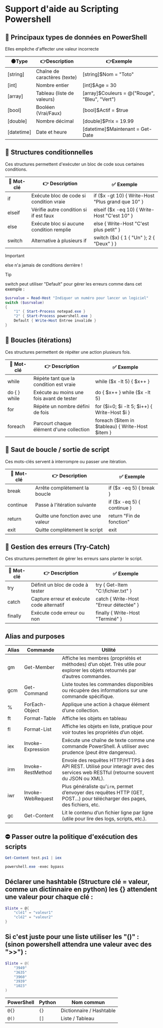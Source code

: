 # Support d'aide au Scripting Powershell


## 📌 Principaux types de données en PowerShell

Elles empêche d'affecter une valeur incorrecte

| 🟠Type | 👉Description | 👉Exemple |
| --------| -------- | ------------ | 
| [string] |	Chaîne de caractères (texte) | [string]$Nom = "Toto" |
| [int]	| 	Nombre entier			| 	[int]$Age = 30
| [array]	| 	Tableau (liste de valeurs)	| 	[array]$Couleurs = @("Rouge", "Bleu", "Vert")
| [bool]	| 	Booléen (Vrai/Faux)		| 	[bool]$Actif = $true
| [double] | 	Nombre décimal		| 		[double]$Prix = 19.99
| [datetime] | 	Date et heure		| 		[datetime]$Maintenant = Get-Date


## 📌 Structures conditionnelles

Ces structures permettent d'exécuter un bloc de code sous certaines conditions.

| 🔧 Mot-clé | 👉 Description                                | ✅ Exemple |
|-----------|-----------------------------------------------|------------|
| if        | Exécute bloc de code si condition vraie       | if ($x -gt 10) { Write-Host "Plus grand que 10" } |
| elseif    | Vérifie autre condition si if est faux        | elseif ($x -eq 10) { Write-Host "C'est 10" } |
| else      | Exécute bloc si aucune condition remplie      | else { Write-Host "C'est plus petit" } |
| switch    | Alternative à plusieurs if                    | switch ($x) { 1 { "Un" }; 2 { "Deux" } } |

> [!IMPORTANT]  
> else n'a jamais de conditions derrière !

> [!TIP]
> switch peut utiliser "Default" pour gérer les erreurs comme dans cet exemple :

```powershell
$usrvalue = Read-Host "Indiquer un numéro pour lancer un logiciel"
switch ($usrvalue)
{
    "1" { Start-Process notepad.exe }
    "2" { Start-Process powershell.exe }
    Default { Write-Host Entree invalide }
}      
```

## 🔄 Boucles (itérations)

Ces structures permettent de répéter une action plusieurs fois.

| 🔧 Mot-clé     | 👉 Description                                | ✅ Exemple |
|---------------|-----------------------------------------------|------------|
| while         | Répète tant que la condition est vraie        | while ($x -lt 5) { $x++ } |
| do { } while  | Exécute au moins une fois avant de tester     | do { $x++ } while ($x -lt 5) |
| for           | Répète un nombre défini de fois               | for ($i=0; $i -lt 5; $i++) { Write-Host $i } |
| foreach       | Parcourt chaque élément d'une collection      | foreach ($item in $tableau) { Write-Host $item } |


## 🔁 Saut de boucle / sortie de script

Ces mots-clés servent à interrompre ou passer une itération.

| 🔧 Mot-clé | 👉 Description                            | ✅ Exemple |
|-----------|-------------------------------------------|------------|
| break     | Arrête complètement la boucle             | if ($x -eq 5) { break } |
| continue  | Passe à l'itération suivante              | if ($x -eq 5) { continue } |
| return    | Quitte une fonction avec une valeur       | return "Fin de fonction" |
| exit      | Quitte complètement le script             | exit |


## 🛑 Gestion des erreurs (Try-Catch)

Ces structures permettent de gérer les erreurs sans planter le script.

| 🔧 Mot-clé | 👉 Description                                | ✅ Exemple |
|-----------|-----------------------------------------------|------------|
| try       | Définit un bloc de code à tester              | try { Get-Item "C:\fichier.txt" } |
| catch     | Capture erreur et exécute code alternatif     | catch { Write-Host "Erreur détectée" } |
| finally   | Exécute code  erreur ou non                   | finally { Write-Host "Terminé" } |


## Alias and purposes

| Alias | Commande              | Utilité                                                                                                                                                    |
|-------|-----------------------|-------------------------------------------------------------------------------------------------------------------------------------------------------------|
| gm    | Get-Member            | Affiche les membres (propriétés et méthodes) d’un objet. Très utile pour explorer les objets retournés par d’autres commandes.                           |
| gcm   | Get-Command           | Liste toutes les commandes disponibles ou récupère des informations sur une commande spécifique.                                                           |
| %     | ForEach-Object        | Applique une action à chaque élément d’une collection.                                                                  |
| ft    | Format-Table          | Affiche les objets en tableau                                                                |
| fl    | Format-List           | Affiche les objets en liste, pratique pour voir toutes les propriétés d’un objet.                                                                          |
| iex   | Invoke-Expression     | Exécute une chaîne de texte comme une commande PowerShell. À utiliser avec prudence (peut être dangereux).                                                |
| irm   | Invoke-RestMethod     | Envoie des requêtes HTTP/HTTPS à des API REST. Utilisé pour interagir avec des services web RESTful (retourne souvent du JSON ou XML).                    |
| iwr   | Invoke-WebRequest     | Plus généraliste qu’`irm`, permet d’envoyer des requêtes HTTP (GET, POST...) pour télécharger des pages, des fichiers, etc.                               |
| gc    | Get-Content           | Lit le contenu d’un fichier ligne par ligne (utile pour lire des logs, scripts, etc.).                                                                    |



## ⛔ Passer outre la politique d'exécution des scripts
 
```powershell
Get-Content test.ps1 | iex
```
```powershell
powershell.exe -exec bypass
```

## Déclarer une hashtable  (Structure clé = valeur, comme un dictinnaire en python) les {} attendent une valeur pour chaque clé :
```powershell
$liste = @{
    "clé1" = "valeur1"
    "clé2" = "valeur2"
}
```
## Si c'est juste pour une liste utiliser les "()" : (sinon powershell attendra une valeur avec des ">>") :
```powershell
$liste = @(
    "3949"
    "3635"
    "3960"
    "3939"
    "1023"
)
```

| PowerShell | Python | Nom commun               |
| ---------- | ------ | ------------------------ |
| `@{}`      | `{}`   | Dictionnaire / Hashtable |
| `@()`      | `[]`   | Liste / Tableau          |



